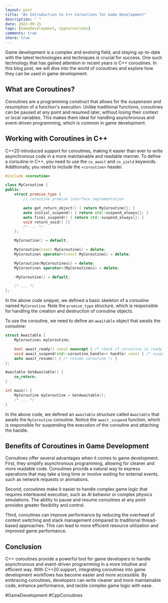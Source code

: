 ```yaml
---
layout: post
title: "An Introduction to C++ Coroutines for Game Development"
description: " "
date: 2023-09-15
tags: [GameDevelopment, CppCoroutines]
comments: true
share: true
---
```


Game development is a complex and evolving field, and staying up-to-date with the latest technologies and techniques is crucial for success. One such technology that has gained attention in recent years is C++ coroutines. In this blog post, we will dive into the world of coroutines and explore how they can be used in game development.

## What are Coroutines? ##

Coroutines are a programming construct that allows for the suspension and resumption of a function's execution. Unlike traditional functions, coroutines can be paused at any point and resumed later, without losing their context or local variables. This makes them ideal for handling asynchronous and event-driven programming, which is common in game development.

## Working with Coroutines in C++ ##

C++20 introduced support for coroutines, making it easier than ever to write asynchronous code in a more maintainable and readable manner. To define a coroutine in C++, you need to use the `co_await` and `co_yield` keywords. Additionally, you need to include the `<coroutine>` header.

```cpp
#include <coroutine>

class MyCoroutine {
public:
    struct promise_type {
        // coroutine promise interface implementation

        auto get_return_object() { return MyCoroutine{}; }
        auto initial_suspend() { return std::suspend_always{}; }
        auto final_suspend() { return std::suspend_always{}; }
        void return_void() {}
        /* ... */
    };

    MyCoroutine() = default;

    MyCoroutine(const MyCoroutine&) = delete;
    MyCoroutine& operator=(const MyCoroutine&) = delete;

    MyCoroutine(MyCoroutine&&) = delete;
    MyCoroutine& operator=(MyCoroutine&&) = delete;

    ~MyCoroutine() = default;

    /* ... */
};
```

In the above code snippet, we defined a basic skeleton of a coroutine named `MyCoroutine`. Note the `promise_type` structure, which is responsible for handling the creation and destruction of coroutine objects.

To use the coroutine, we need to define an `awaitable` object that awaits the coroutine:

```cpp
struct Awaitable {
    MyCoroutine& myCoroutine;

    bool await_ready() const noexcept { /* check if coroutine is ready */ }
    void await_suspend(std::coroutine_handle<> handle) const { /* suspend coroutine and attach handle */ }
    auto await_resume() { /* resume coroutine */ }
};

Awaitable GetAwaitable() {
    co_return;
}

int main() {
    MyCoroutine myCoroutine = GetAwaitable();
    /* ... */
}
```

In the above code, we defined an `awaitable` structure called `Awaitable` that awaits the `MyCoroutine` coroutine. Notice the `await_suspend` function, which is responsible for suspending the execution of the coroutine and attaching the handle.

## Benefits of Coroutines in Game Development ##

Coroutines offer several advantages when it comes to game development. First, they simplify asynchronous programming, allowing for cleaner and more readable code. Coroutines provide a natural way to express operations that may take a long time or involve waiting for external events, such as network requests or animations.

Second, coroutines make it easier to handle complex game logic that requires interleaved execution, such as AI behavior or complex physics simulations. The ability to pause and resume coroutines at any point provides greater flexibility and control.

Third, coroutines can improve performance by reducing the overhead of context switching and stack management compared to traditional thread-based approaches. This can lead to more efficient resource utilization and improved game performance.

## Conclusion ##

C++ coroutines provide a powerful tool for game developers to handle asynchronous and event-driven programming in a more intuitive and efficient way. With C++20 support, integrating coroutines into game development workflows has become easier and more accessible. By embracing coroutines, developers can write cleaner and more maintainable code, enhance performance, and tackle complex game logic with ease.

#GameDevelopment #CppCoroutines